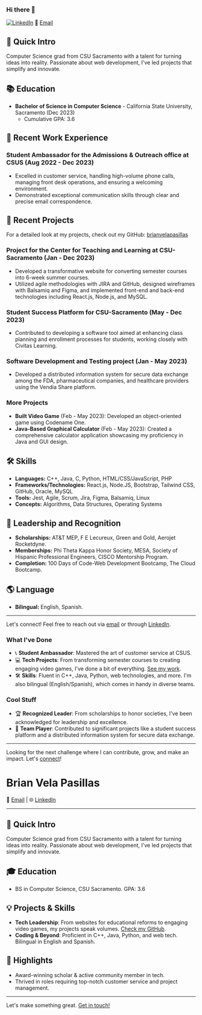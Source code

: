 ### Hi there 👋

[![LinkedIn](https://img.shields.io/badge/LinkedIn-bvelacomputersci-blue)](https://www.linkedin.com/in/bvelacomputersci/)
📧 [Email](mailto:velapasillasbrian@gmail.com)


## 🚀 Quick Intro
Computer Science grad from CSU Sacramento with a talent for turning ideas into reality. Passionate about web development, I've led projects that simplify and innovate.

## 📚 Education
- **Bachelor of Science in Computer Science** - California State University, Sacramento (Dec 2023)
  - Cumulative GPA: 3.6

## 💼 Recent Work Experience
### Student Ambassador for the Admissions & Outreach office at CSUS (Aug 2022 - Dec 2023)
- Excelled in customer service, handling high-volume phone calls, managing front desk operations, and ensuring a welcoming environment.
- Demonstrated exceptional communication skills through clear and precise email correspondence.

## 🚀 Recent Projects
For a detailed look at my projects, check out my GitHub: [brianvelapasillas](https://github.com/brianvelapasillas)

### Project for the Center for Teaching and Learning at CSU-Sacramento (Jan - Dec 2023)
- Developed a transformative website for converting semester courses into 6-week summer courses.
- Utilized agile methodologies with JIRA and GitHub, designed wireframes with Balsamiq and Figma, and implemented front-end and back-end technologies including React.js, Node.js, and MySQL.

### Student Success Platform for CSU-Sacramento (May - Dec 2023)
- Contributed to developing a software tool aimed at enhancing class planning and enrollment processes for students, working closely with Civitas Learning.

### Software Development and Testing project (Jan - May 2023)
- Developed a distributed information system for secure data exchange among the FDA, pharmaceutical companies, and healthcare providers using the Vendia Share platform.

### More Projects
- **Built Video Game** (Feb - May 2023): Developed an object-oriented game using Codename One.
- **Java-Based Graphical Calculator** (Feb - May 2023): Created a comprehensive calculator application showcasing my proficiency in Java and GUI design.

## 🛠 Skills
- **Languages:** C++, Java, C, Python, HTML/CSS/JavaScript, PHP
- **Frameworks/Technologies:** React.js, Node.JS, Bootstrap, Tailwind CSS, GitHub, Oracle, MySQL
- **Tools:** Jest, Agile, Scrum, Jira, Figma, Balsamiq, Linux
- **Concepts:** Algorithms, Data Structures, Operating Systems

## 🏅 Leadership and Recognition
- **Scholarships:** AT&T MEP, F E Lecureux, Green and Gold, Aerojet Rocketdyne.
- **Memberships:** Phi Theta Kappa Honor Society, MESA, Society of Hispanic Professional Engineers, CISCO Mentorship Program.
- **Completion:** 100 Days of Code-Web Development Bootcamp, The Cloud Bootcamp.

## 🌎 Language
- **Bilingual:** English, Spanish.

---

Let's connect! Feel free to reach out via [email](mailto:velapasillasbrian@gmail.com) or through [LinkedIn](https://www.linkedin.com/in/bvelacomputersci/).







### What I've Done
- 📞 **Student Ambassador**: Mastered the art of customer service at CSUS.
- 💻 **Tech Projects**: From transforming semester courses to creating engaging video games, I've done a bit of everything. [See my work](https://github.com/brianvelapasillas).
- 🛠 **Skills**: Fluent in C++, Java, Python, web technologies, and more. I'm also bilingual (English/Spanish), which comes in handy in diverse teams.

### Cool Stuff
- 🏆 **Recognized Leader**: From scholarships to honor societies, I've been acknowledged for leadership and excellence.
- 🚀 **Team Player**: Contributed to significant projects like a student success platform and a distributed information system for secure data exchange.

---

Looking for the next challenge where I can contribute, grow, and make an impact. Let's [connect](https://www.linkedin.com/in/bvelacomputersci/)!



# Brian Vela Pasillas

📧 [Email](mailto:velapasillasbrian@gmail.com) | 🌐 [LinkedIn](https://www.linkedin.com/in/bvelacomputersci/)

---

## 🚀 Quick Intro
Computer Science grad from CSU Sacramento with a talent for turning ideas into reality. Passionate about web development, I've led projects that simplify and innovate.

## 🎓 Education
- BS in Computer Science, CSU Sacramento. GPA: 3.6

## 💡 Projects & Skills
- **Tech Leadership**: From websites for educational reforms to engaging video games, my projects speak volumes. [Check my GitHub](https://github.com/brianvelapasillas).
- **Coding & Beyond**: Proficient in C++, Java, Python, and web tech. Bilingual in English and Spanish.

## 🌟 Highlights
- Award-winning scholar & active community member in tech.
- Thrived in roles requiring top-notch customer service and project management.

---

Let's make something great. [Get in touch!](mailto:velapasillasbrian@gmail.com)


